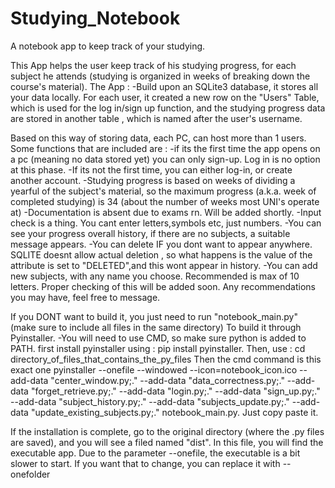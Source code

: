 # Studying_Notebook
A notebook app to keep track of your studying.


This App helps the user keep track of his studying progress, for each subject he attends (studying is organized in weeks of breaking down the course's material). The App : -Build upon an SQLite3 database, it stores all your data locally. For each user, it created a new row on the "Users" Table, which is used for the log in/sign up function, and the studying progress data are stored in another table , which is named after the user's username.

Based on this way of storing data, each PC, can host more than 1 users. Some functions that are included are : -if its the first time the app opens on a pc (meaning no data stored yet) you can only sign-up. Log in is no option at this phase. -If its not the first time, you can either log-in, or create another account. -Studying progress is based on weeks of dividing a yearful of the subject's material, so the maximum progress (a.k.a. week of completed studying) is 34 (about the number of weeks most UNI's operate at) -Documentation is absent due to exams rn. Will be added shortly. -Input check is a thing. You cant enter letters,symbols etc, just numbers. -You can see your progress overall history, if there are no subjects, a suitable message appears. -You can delete IF you dont want to appear anywhere. SQLITE doesnt allow actual deletion , so what happens is the value of the attribute is set to "DELETED",and this wont appear in history. -You can add new subjects, with any name you choose. Recommended is max of 10 letters. Proper checking of this will be added soon. Any recommendations you may have, feel free to message.

If you DONT want to build it, you just need to run "notebook_main.py" (make sure to include all files in the same directory)
To build it through Pyinstaller. -You will need to use CMD, so make sure python is added to PATH. first install pyinstaller using : pip install pyinstaller.
Then, use : cd directory_of_files_that_contains_the_py_files Then the cmd command is this exact one pyinstaller --onefile --windowed --icon=notebook_icon.ico --add-data "center_window.py;." --add-data "data_correctness.py;." --add-data "forget_retrieve.py;." --add-data "login.py;." --add-data "sign_up.py;." --add-data "subject_history.py;." --add-data "subjects_update.py;." --add-data "update_existing_subjects.py;."  notebook_main.py. Just copy paste it.

If the installation is complete, go to the original directory (where the .py files are saved), and you will see a filed named "dist". In this file, you will find the executable app. Due to the parameter --onefile, the executable is a bit slower to start. If you want that to change, you can replace it with --onefolder
